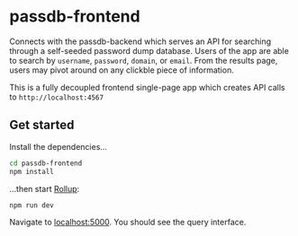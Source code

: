 # passdb-frontend

Connects with the passdb-backend which serves an API for searching through a self-seeded password dump
database. Users of the app are able to search by `username`, `password`, `domain`, or `email`. From
the results page, users may pivot around on any clickble piece of information.

This is a fully decoupled frontend single-page app which creates API calls to `http://localhost:4567`

## Get started
Install the dependencies...

```bash
cd passdb-frontend
npm install
```

...then start [Rollup](https://rollupjs.org):

```bash
npm run dev
```

Navigate to [localhost:5000](http://localhost:5000). You should see the query interface.
